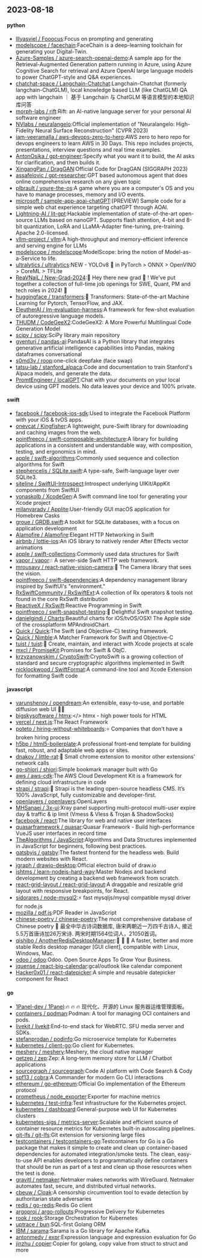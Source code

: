 ## 2023-08-18

#### python
* [lllyasviel / Fooocus](https://github.com/lllyasviel/Fooocus):Focus on prompting and generating
* [modelscope / facechain](https://github.com/modelscope/facechain):FaceChain is a deep-learning toolchain for generating your Digital-Twin.
* [Azure-Samples / azure-search-openai-demo](https://github.com/Azure-Samples/azure-search-openai-demo):A sample app for the Retrieval-Augmented Generation pattern running in Azure, using Azure Cognitive Search for retrieval and Azure OpenAI large language models to power ChatGPT-style and Q&A experiences.
* [chatchat-space / Langchain-Chatchat](https://github.com/chatchat-space/Langchain-Chatchat):Langchain-Chatchat (formerly langchain-ChatGLM), local knowledge based LLM (like ChatGLM) QA app with langchain ｜ 基于 Langchain 与 ChatGLM 等语言模型的本地知识库问答
* [morph-labs / rift](https://github.com/morph-labs/rift):Rift: an AI-native language server for your personal AI software engineer
* [NVlabs / neuralangelo](https://github.com/NVlabs/neuralangelo):Official implementation of "Neuralangelo: High-Fidelity Neural Surface Reconstruction" (CVPR 2023)
* [iam-veeramalla / aws-devops-zero-to-hero](https://github.com/iam-veeramalla/aws-devops-zero-to-hero):AWS zero to hero repo for devops engineers to learn AWS in 30 Days. This repo includes projects, presentations, interview questions and real time examples.
* [AntonOsika / gpt-engineer](https://github.com/AntonOsika/gpt-engineer):Specify what you want it to build, the AI asks for clarification, and then builds it.
* [XingangPan / DragGAN](https://github.com/XingangPan/DragGAN):Official Code for DragGAN (SIGGRAPH 2023)
* [assafelovic / gpt-researcher](https://github.com/assafelovic/gpt-researcher):GPT based autonomous agent that does online comprehensive research on any given topic
* [plbrault / youre-the-os](https://github.com/plbrault/youre-the-os):A game where you are a computer's OS and you have to manage processes, memory and I/O events.
* [microsoft / sample-app-aoai-chatGPT](https://github.com/microsoft/sample-app-aoai-chatGPT):[PREVIEW] Sample code for a simple web chat experience targeting chatGPT through AOAI.
* [Lightning-AI / lit-gpt](https://github.com/Lightning-AI/lit-gpt):Hackable implementation of state-of-the-art open-source LLMs based on nanoGPT. Supports flash attention, 4-bit and 8-bit quantization, LoRA and LLaMA-Adapter fine-tuning, pre-training. Apache 2.0-licensed.
* [vllm-project / vllm](https://github.com/vllm-project/vllm):A high-throughput and memory-efficient inference and serving engine for LLMs
* [modelscope / modelscope](https://github.com/modelscope/modelscope):ModelScope: bring the notion of Model-as-a-Service to life.
* [ultralytics / ultralytics](https://github.com/ultralytics/ultralytics):NEW - YOLOv8
🚀
in PyTorch > ONNX > OpenVINO > CoreML > TFLite
* [ReaVNaiL / New-Grad-2024](https://github.com/ReaVNaiL/New-Grad-2024):👋
Hey there new grad
🎉
! We've put together a collection of full-time job openings for SWE, Quant, PM and tech roles in 2024!
🚀
* [huggingface / transformers](https://github.com/huggingface/transformers):🤗
Transformers: State-of-the-art Machine Learning for Pytorch, TensorFlow, and JAX.
* [EleutherAI / lm-evaluation-harness](https://github.com/EleutherAI/lm-evaluation-harness):A framework for few-shot evaluation of autoregressive language models.
* [THUDM / CodeGeeX2](https://github.com/THUDM/CodeGeeX2):CodeGeeX2: A More Powerful Multilingual Code Generation Model
* [scipy / scipy](https://github.com/scipy/scipy):SciPy library main repository
* [gventuri / pandas-ai](https://github.com/gventuri/pandas-ai):PandasAI is a Python library that integrates generative artificial intelligence capabilities into Pandas, making dataframes conversational
* [s0md3v / roop](https://github.com/s0md3v/roop):one-click deepfake (face swap)
* [tatsu-lab / stanford_alpaca](https://github.com/tatsu-lab/stanford_alpaca):Code and documentation to train Stanford's Alpaca models, and generate the data.
* [PromtEngineer / localGPT](https://github.com/PromtEngineer/localGPT):Chat with your documents on your local device using GPT models. No data leaves your device and 100% private.

#### swift
* [facebook / facebook-ios-sdk](https://github.com/facebook/facebook-ios-sdk):Used to integrate the Facebook Platform with your iOS & tvOS apps.
* [onevcat / Kingfisher](https://github.com/onevcat/Kingfisher):A lightweight, pure-Swift library for downloading and caching images from the web.
* [pointfreeco / swift-composable-architecture](https://github.com/pointfreeco/swift-composable-architecture):A library for building applications in a consistent and understandable way, with composition, testing, and ergonomics in mind.
* [apple / swift-algorithms](https://github.com/apple/swift-algorithms):Commonly used sequence and collection algorithms for Swift
* [stephencelis / SQLite.swift](https://github.com/stephencelis/SQLite.swift):A type-safe, Swift-language layer over SQLite3.
* [siteline / SwiftUI-Introspect](https://github.com/siteline/SwiftUI-Introspect):Introspect underlying UIKit/AppKit components from SwiftUI
* [yonaskolb / XcodeGen](https://github.com/yonaskolb/XcodeGen):A Swift command line tool for generating your Xcode project
* [milanvarady / Applite](https://github.com/milanvarady/Applite):User-friendly GUI macOS application for Homebrew Casks
* [groue / GRDB.swift](https://github.com/groue/GRDB.swift):A toolkit for SQLite databases, with a focus on application development
* [Alamofire / Alamofire](https://github.com/Alamofire/Alamofire):Elegant HTTP Networking in Swift
* [airbnb / lottie-ios](https://github.com/airbnb/lottie-ios):An iOS library to natively render After Effects vector animations
* [apple / swift-collections](https://github.com/apple/swift-collections):Commonly used data structures for Swift
* [vapor / vapor](https://github.com/vapor/vapor):💧 A server-side Swift HTTP web framework.
* [mrousavy / react-native-vision-camera](https://github.com/mrousavy/react-native-vision-camera):📸
The Camera library that sees the vision.
* [pointfreeco / swift-dependencies](https://github.com/pointfreeco/swift-dependencies):A dependency management library inspired by SwiftUI's "environment."
* [RxSwiftCommunity / RxSwiftExt](https://github.com/RxSwiftCommunity/RxSwiftExt):A collection of Rx operators & tools not found in the core RxSwift distribution
* [ReactiveX / RxSwift](https://github.com/ReactiveX/RxSwift):Reactive Programming in Swift
* [pointfreeco / swift-snapshot-testing](https://github.com/pointfreeco/swift-snapshot-testing):📸
Delightful Swift snapshot testing.
* [danielgindi / Charts](https://github.com/danielgindi/Charts):Beautiful charts for iOS/tvOS/OSX! The Apple side of the crossplatform MPAndroidChart.
* [Quick / Quick](https://github.com/Quick/Quick):The Swift (and Objective-C) testing framework.
* [Quick / Nimble](https://github.com/Quick/Nimble):A Matcher Framework for Swift and Objective-C
* [tuist / tuist](https://github.com/tuist/tuist):🚀
Create, maintain, and interact with Xcode projects at scale
* [mxcl / PromiseKit](https://github.com/mxcl/PromiseKit):Promises for Swift & ObjC.
* [krzyzanowskim / CryptoSwift](https://github.com/krzyzanowskim/CryptoSwift):CryptoSwift is a growing collection of standard and secure cryptographic algorithms implemented in Swift
* [nicklockwood / SwiftFormat](https://github.com/nicklockwood/SwiftFormat):A command-line tool and Xcode Extension for formatting Swift code

#### javascript
* [varunshenoy / opendream](https://github.com/varunshenoy/opendream):An extensible, easy-to-use, and portable diffusion web UI
👨‍🎨
* [bigskysoftware / htmx](https://github.com/bigskysoftware/htmx):</> htmx - high power tools for HTML
* [vercel / next.js](https://github.com/vercel/next.js):The React Framework
* [poteto / hiring-without-whiteboards](https://github.com/poteto/hiring-without-whiteboards):⭐️
Companies that don't have a broken hiring process
* [h5bp / html5-boilerplate](https://github.com/h5bp/html5-boilerplate):A professional front-end template for building fast, robust, and adaptable web apps or sites.
* [dnakov / little-rat](https://github.com/dnakov/little-rat):🐀 Small chrome extension to monitor other extensions' network calls
* [go-shiori / shiori](https://github.com/go-shiori/shiori):Simple bookmark manager built with Go
* [aws / aws-cdk](https://github.com/aws/aws-cdk):The AWS Cloud Development Kit is a framework for defining cloud infrastructure in code
* [strapi / strapi](https://github.com/strapi/strapi):🚀
Strapi is the leading open-source headless CMS. It’s 100% JavaScript, fully customizable and developer-first.
* [openlayers / openlayers](https://github.com/openlayers/openlayers):OpenLayers
* [MHSanaei / 3x-ui](https://github.com/MHSanaei/3x-ui):Xray panel supporting multi-protocol multi-user expire day & traffic & ip limit (Vmess & Vless & Trojan & ShadowSocks)
* [facebook / react](https://github.com/facebook/react):The library for web and native user interfaces
* [quasarframework / quasar](https://github.com/quasarframework/quasar):Quasar Framework - Build high-performance VueJS user interfaces in record time
* [TheAlgorithms / JavaScript](https://github.com/TheAlgorithms/JavaScript):Algorithms and Data Structures implemented in JavaScript for beginners, following best practices.
* [gatsbyjs / gatsby](https://github.com/gatsbyjs/gatsby):The fastest frontend for the headless web. Build modern websites with React.
* [jgraph / drawio-desktop](https://github.com/jgraph/drawio-desktop):Official electron build of draw.io
* [ishtms / learn-nodejs-hard-way](https://github.com/ishtms/learn-nodejs-hard-way):Master Nodejs and backend development by creating a backend web framework from scratch.
* [react-grid-layout / react-grid-layout](https://github.com/react-grid-layout/react-grid-layout):A draggable and resizable grid layout with responsive breakpoints, for React.
* [sidorares / node-mysql2](https://github.com/sidorares/node-mysql2):⚡
fast mysqljs/mysql compatible mysql driver for node.js
* [mozilla / pdf.js](https://github.com/mozilla/pdf.js):PDF Reader in JavaScript
* [chinese-poetry / chinese-poetry](https://github.com/chinese-poetry/chinese-poetry):The most comprehensive database of Chinese poetry
🧶
最全中华古诗词数据库, 唐宋两朝近一万四千古诗人, 接近5.5万首唐诗加26万宋诗. 两宋时期1564位词人，21050首词。
* [qishibo / AnotherRedisDesktopManager](https://github.com/qishibo/AnotherRedisDesktopManager):🚀
🚀
🚀
A faster, better and more stable Redis desktop manager [GUI client], compatible with Linux, Windows, Mac.
* [odoo / odoo](https://github.com/odoo/odoo):Odoo. Open Source Apps To Grow Your Business.
* [jquense / react-big-calendar](https://github.com/jquense/react-big-calendar):gcal/outlook like calendar component
* [Hacker0x01 / react-datepicker](https://github.com/Hacker0x01/react-datepicker):A simple and reusable datepicker component for React

#### go
* [1Panel-dev / 1Panel](https://github.com/1Panel-dev/1Panel):🔥
🔥
🔥
现代化、开源的 Linux 服务器运维管理面板。
* [containers / podman](https://github.com/containers/podman):Podman: A tool for managing OCI containers and pods.
* [livekit / livekit](https://github.com/livekit/livekit):End-to-end stack for WebRTC. SFU media server and SDKs.
* [stefanprodan / podinfo](https://github.com/stefanprodan/podinfo):Go microservice template for Kubernetes
* [kubernetes / client-go](https://github.com/kubernetes/client-go):Go client for Kubernetes.
* [meshery / meshery](https://github.com/meshery/meshery):Meshery, the cloud native manager
* [getzep / zep](https://github.com/getzep/zep):Zep: A long-term memory store for LLM / Chatbot applications
* [sourcegraph / sourcegraph](https://github.com/sourcegraph/sourcegraph):Code AI platform with Code Search & Cody
* [spf13 / cobra](https://github.com/spf13/cobra):A Commander for modern Go CLI interactions
* [ethereum / go-ethereum](https://github.com/ethereum/go-ethereum):Official Go implementation of the Ethereum protocol
* [prometheus / node_exporter](https://github.com/prometheus/node_exporter):Exporter for machine metrics
* [kubernetes / test-infra](https://github.com/kubernetes/test-infra):Test infrastructure for the Kubernetes project.
* [kubernetes / dashboard](https://github.com/kubernetes/dashboard):General-purpose web UI for Kubernetes clusters
* [kubernetes-sigs / metrics-server](https://github.com/kubernetes-sigs/metrics-server):Scalable and efficient source of container resource metrics for Kubernetes built-in autoscaling pipelines.
* [git-lfs / git-lfs](https://github.com/git-lfs/git-lfs):Git extension for versioning large files
* [testcontainers / testcontainers-go](https://github.com/testcontainers/testcontainers-go):Testcontainers for Go is a Go package that makes it simple to create and clean up container-based dependencies for automated integration/smoke tests. The clean, easy-to-use API enables developers to programmatically define containers that should be run as part of a test and clean up those resources when the test is done.
* [gravitl / netmaker](https://github.com/gravitl/netmaker):Netmaker makes networks with WireGuard. Netmaker automates fast, secure, and distributed virtual networks.
* [cbeuw / Cloak](https://github.com/cbeuw/Cloak):A censorship circumvention tool to evade detection by authoritarian state adversaries
* [redis / go-redis](https://github.com/redis/go-redis):Redis Go client
* [argoproj / argo-rollouts](https://github.com/argoproj/argo-rollouts):Progressive Delivery for Kubernetes
* [rook / rook](https://github.com/rook/rook):Storage Orchestration for Kubernetes
* [uptrace / bun](https://github.com/uptrace/bun):SQL-first Golang ORM
* [IBM / sarama](https://github.com/IBM/sarama):Sarama is a Go library for Apache Kafka.
* [antonmedv / expr](https://github.com/antonmedv/expr):Expression language and expression evaluation for Go
* [jinzhu / copier](https://github.com/jinzhu/copier):Copier for golang, copy value from struct to struct and more
